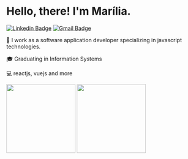 # Hello, there! I'm Marília. 

[![Linkedin Badge](https://img.shields.io/badge/-Marília%20Câmara-6633cc?style=flat-square&logo=Linkedin&logoColor=white&link=https://www.linkedin.com/in/mariliacamara/)](https://www.linkedin.com/in/mariliacamara/) 
[![Gmail Badge](https://img.shields.io/badge/-mariliacamara.dev@gmail.com-6633cc?style=flat-square&logo=Gmail&logoColor=white&link=mailto:mariliacamara.dev@gmail.com)](mailto:mariliacamara.dev@gmail.com)


🚀 I work as a software application developer specializing in javascript technologies.
 
🎓 Graduating in Information Systems

💻 reactjs, vuejs and more

<img height="180em" src="https://github-readme-stats.vercel.app/api?username=mariliacamara&count_private=true&show_icons=true&bg_color=30,EC9814,EC9814&border_color=EC9814&title_color=263648&text_color=263648&icon_color=F7EED6"/> <img height="180em" src="https://github-readme-stats-eight-theta.vercel.app/api/top-langs/?username=mariliacamara&layout=compact&langs_count=8&include_all_commits=true&count_private=true&bg_color=30,fff,fff&title_color=000&text_color=000&icon_color=fff">

